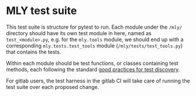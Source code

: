 # MLY test suite

This test suite is structure for pytest to run.
Each module under the `/mly/` directory should have its own
test module in here, named as `test_<module>.py`, e.g. for
the `mly.tools` module, we should end up with a corresponding
`mly.tests.test_tools` module (`/mly/tests/test_tools.py`) that
contains the tests.

Within each module should be test functions, or classes containing
test methods, each following the standard [good practices for test
discovery](https://docs.pytest.org/en/stable/goodpractices.html).

For gitlab users, the test harness in the gitlab CI will take
care of running the test suite over each proposed change.
